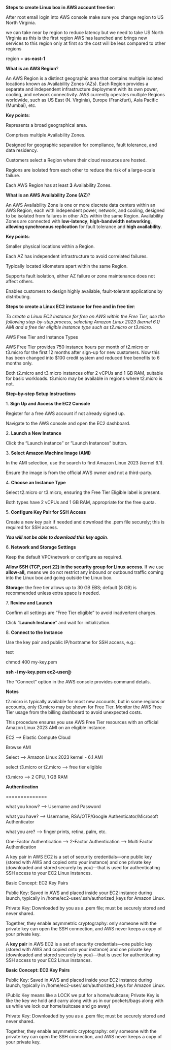 **Steps to create Linux box in AWS account free tier**:

After root email login into AWS console make sure you change region to US North Virginia.

we can take near by region to reduce latency but we need to take US North Virginia as this is the first region AWS has launched and brings new services to this region only at first so the cost will be less compared to other regions

region = **us-east-1**



**What is an AWS Region**?

An AWS Region is a distinct geographic area that contains multiple isolated locations known as Availability Zones (AZs). Each Region provides a separate and independent infrastructure deployment with its own power, cooling, and network connectivity. AWS currently operates multiple Regions worldwide, such as US East (N. Virginia), Europe (Frankfurt), Asia Pacific (Mumbai), etc.



**Key points**:

Represents a broad geographical area.

Comprises multiple Availability Zones.

Designed for geographic separation for compliance, fault tolerance, and data residency.

Customers select a Region where their cloud resources are hosted.

Regions are isolated from each other to reduce the risk of a large-scale failure.

Each AWS Region has at least **3** Availability Zones.



**What is an AWS Availability Zone (AZ)**?

An AWS Availability Zone is one or more discrete data centers within an AWS Region, each with independent power, network, and cooling, designed to be isolated from failures in other AZs within the same Region. Availability Zones are connected with **low-latency**, **high-bandwidth networking**, **allowing synchronous replication** for fault tolerance and **high availability**.



**Key points**:

Smaller physical locations within a Region.

Each AZ has independent infrastructure to avoid correlated failures.

Typically located kilometers apart within the same Region.

Supports fault isolation, either AZ failure or zone maintenance does not affect others.

Enables customers to design highly available, fault-tolerant applications by distributing.



**Steps to create a Linux EC2 instance for free and in free tier**:

*To create a Linux EC2 instance for free on AWS within the Free Tier, use the following step-by-step process, selecting Amazon Linux 2023 (kernel 6.1) AMI and a free tier eligible instance type such as t2.micro or t3.micro*.



AWS Free Tier and Instance Types

AWS Free Tier provides 750 instance hours per month of t2.micro or t3.micro for the first 12 months after sign-up for new customers. Now this has been changed into $100 credit system and reduced free benefits to 6 months only.



Both t2.micro and t3.micro instances offer 2 vCPUs and 1 GB RAM, suitable for basic workloads. t3.micro may be available in regions where t2.micro is not.



**Step-by-step Setup Instructions**

1\. **Sign Up and Access the EC2 Console**

Register for a free AWS account if not already signed up.

Navigate to the AWS console and open the EC2 dashboard.



2\. **Launch a New Instance**

Click the “Launch instance” or “Launch Instances” button.



3\. **Select Amazon Machine Image (AMI)**

In the AMI selection, use the search to find Amazon Linux 2023 (kernel 6.1).

Ensure the image is from the official AWS owner and not a third-party.



4\. **Choose an Instance Type**

Select t2.micro or t3.micro, ensuring the Free Tier Eligible label is present.

Both types have 2 vCPUs and 1 GB RAM, appropriate for the free quota.



5\. **Configure Key Pair for SSH Access**

Create a new key pair if needed and download the .pem file securely; this is required for SSH access.

***You will not be able to download this key again***.



6\. **Network and Storage Settings**

Keep the default VPC/network or configure as required.



**Allow SSH (TCP, port 22) in the security group for Linux access**. If we use **allow-all,** means we do not restrict any inbound or outbound traffic coming into the Linux box and going outside the Linux box.



**Storage**: the free tier allows up to 30 GB EBS; default (8 GB) is recommended unless extra space is needed.



7\. **Review and Launch**

Confirm all settings are “Free Tier eligible” to avoid inadvertent charges.



Click “**Launch Instance**” and wait for initialization.



8\. **Connect to the Instance**

Use the key pair and public IP/hostname for SSH access, e.g.:



text

chmod 400 my-key.pem

**ssh -i my-key.pem ec2-user@<public-ip>**

The “Connect” option in the AWS console provides command details.



**Notes**

t2.micro is typically available for most new accounts, but in some regions or accounts, only t3.micro may be shown for Free Tier. Monitor the AWS Free Tier usage from the billing dashboard to avoid unexpected costs.

This procedure ensures you use AWS Free Tier resources with an official Amazon Linux 2023 AMI on an eligible instance.



EC2 --> Elastic Compute Cloud

Browse AMI

Select --> Amazon Linux 2023 kernel - 6.1 AMI

select t3.micro or t2.micro --> free tier eligible

t3.micro --> 2 CPU, 1 GB RAM 



**Authentication**

==============

what you know? --> Username and Password

what you have? --> Username, RSA/OTP/Google Authenticator/Microsoft Authenticator

what you are? --> finger prints, retina, palm, etc.



One-Factor Authentication --> 2-Factor Authentication --> Multi Factor Authentication



A key pair in AWS EC2 is a set of security credentials—one public key (stored with AWS and copied onto your instance) and one private key (downloaded and stored securely by you)—that is used for authenticating SSH access to your EC2 Linux instances.



Basic Concept: EC2 Key Pairs

Public Key: Saved in AWS and placed inside your EC2 instance during launch, typically in /home/ec2-user/.ssh/authorized\_keys for Amazon Linux.



Private Key: Downloaded by you as a .pem file; must be securely stored and never shared.



Together, they enable asymmetric cryptography: only someone with the private key can open the SSH connection, and AWS never keeps a copy of your private key.



A **key pair** in AWS EC2 is a set of security credentials—one public key (stored with AWS and copied onto your instance) and one private key (downloaded and stored securely by you)—that is used for authenticating SSH access to your EC2 Linux instances.



**Basic Concept: EC2 Key Pairs**

Public Key: Saved in AWS and placed inside your EC2 instance during launch, typically in /home/ec2-user/.ssh/authorized\_keys for Amazon Linux.

(Public Key means like a LOCK we put for a home/suitcase; Private Key is like the key we hold and carry along with us in our pockets/bags along with us while we lock our home/suitcase and go away)



Private Key: Downloaded by you as a .pem file; must be securely stored and never shared.



Together, they enable asymmetric cryptography: only someone with the private key can open the SSH connection, and AWS never keeps a copy of your private key.

